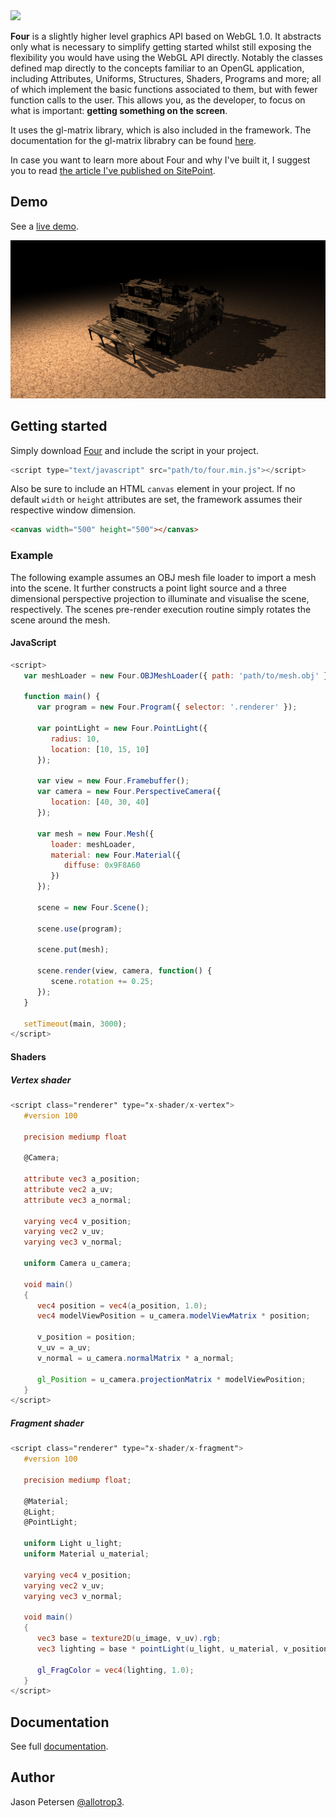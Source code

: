 <img src="http://allotrop3.github.io/four/images/four.jpg">

**Four** is a slightly higher level graphics API based on WebGL 1.0. It abstracts only what is necessary to simplify getting started whilst still exposing the flexibility you would have using the WebGL API directly. Notably the classes defined map directly to the concepts familiar to an OpenGL application, including Attributes, Uniforms, Structures, Shaders, Programs and more; all of which implement the basic functions associated to them, but with fewer function calls to the user. This allows you, as the developer, to focus on what is important: **getting something on the screen**.

It uses the gl-matrix library, which is also included in the framework. The documentation for the gl-matrix librabry can be found [here](http://glmatrix.net/docs/2.2.0/).

In case you want to learn more about Four and why I've built it, I suggest you to read [the article I've published on SitePoint](http://www.sitepoint.com/introducing-four-webgl-easier/).

## Demo

See a [live demo](http://allotrop3.github.io/four).

<img src="https://github.com/allotrop3/four/blob/master/screenshots/demo.png" alt="Four" height="width:100%"> 

## Getting started

Simply download [Four](http://allotrop3.github.io/four/scripts/four.min.js) and include the script in your project.

```javascript
<script type="text/javascript" src="path/to/four.min.js"></script>
```

Also be sure to include an HTML `canvas` element in your project. If no default `width` or `height` attributes are set, the framework assumes their respective window dimension.

```html
<canvas width="500" height="500"></canvas>
```

### Example

The following example assumes an OBJ mesh file loader to import a mesh into the scene. It further constructs a point light source and a three dimensional perspective projection to illuminate and visualise the scene, respectively. The scenes pre-render execution routine simply rotates the scene around the mesh.

#### JavaScript

```javascript
<script>
   var meshLoader = new Four.OBJMeshLoader({ path: 'path/to/mesh.obj' });

   function main() {
      var program = new Four.Program({ selector: '.renderer' });
   
      var pointLight = new Four.PointLight({
         radius: 10,
         location: [10, 15, 10]
      });
   
      var view = new Four.Framebuffer();
      var camera = new Four.PerspectiveCamera({
         location: [40, 30, 40]
      });
      
      var mesh = new Four.Mesh({
         loader: meshLoader,
         material: new Four.Material({
            diffuse: 0x9F8A60
         })
      });
   
      scene = new Four.Scene();
      
      scene.use(program);
   
      scene.put(mesh);
   
      scene.render(view, camera, function() {
         scene.rotation += 0.25;
      });
   }
   
   setTimeout(main, 3000);
</script>
```

#### Shaders

##### Vertex shader

```glsl
<script class="renderer" type="x-shader/x-vertex">
   #version 100

   precision mediump float
   
   @Camera;

   attribute vec3 a_position;
   attribute vec2 a_uv;
   attribute vec3 a_normal;

   varying vec4 v_position;
   varying vec2 v_uv;
   varying vec3 v_normal;

   uniform Camera u_camera;

   void main()
   {
      vec4 position = vec4(a_position, 1.0);
      vec4 modelViewPosition = u_camera.modelViewMatrix * position;

      v_position = position;
      v_uv = a_uv;
      v_normal = u_camera.normalMatrix * a_normal;

      gl_Position = u_camera.projectionMatrix * modelViewPosition;
   }
</script>
```
##### Fragment shader

```glsl
<script class="renderer" type="x-shader/x-fragment">
   #version 100

   precision mediump float;

   @Material;
   @Light;
   @PointLight;

   uniform Light u_light;
   uniform Material u_material;

   varying vec4 v_position;
   varying vec2 v_uv;
   varying vec3 v_normal;

   void main()
   {
      vec3 base = texture2D(u_image, v_uv).rgb;
      vec3 lighting = base * pointLight(u_light, u_material, v_position, v_normal);

      gl_FragColor = vec4(lighting, 1.0);
   }
</script>
```

## Documentation

See full [documentation](https://github.com/allotrop3/four/wiki).

## Author

Jason Petersen [@allotrop3](https://twitter.com/allotrop3).
